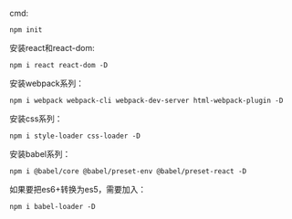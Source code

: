 cmd:

```
npm init
```

安装react和react-dom:

```
npm i react react-dom -D
```

安装webpack系列：

```
npm i webpack webpack-cli webpack-dev-server html-webpack-plugin -D
```

安装css系列：

```
npm i style-loader css-loader -D  
```

安装babel系列：

```
npm i @babel/core @babel/preset-env @babel/preset-react -D
```
如果要把es6+转换为es5，需要加入：

```
npm i babel-loader -D
```